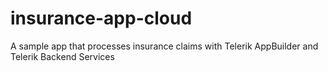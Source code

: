 # insurance-app-cloud
A sample app that processes insurance claims with Telerik AppBuilder and Telerik Backend Services
